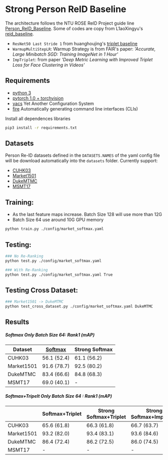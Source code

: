 # Strong Person ReID Baseline
The architecture follows the NTU ROSE ReID Project guide line [Person_ReID_Baseline](https://github.com/LinShanify/Person_ReID_Baseline). Some of codes are copy from L1aoXingyu's [reid_baseline](https://github.com/L1aoXingyu/reid_baseline).

* `ResNet50 Last Stride 1` from huanghoujing's [triplet baseline](https://github.com/huanghoujing/person-reid-triplet-loss-baseline) 
* `WarmupMultiStepLR`: Warmup Strategy is from FAIR's paper: _'Accurate, Large Minibatch SGD: Training ImageNet in 1 Hour'_
* `ImpTriplet`: from paper _'Deep Metric Learning with Improved Triplet Loss for Face Clustering in Videos'_


## Requirements
- [python 3](https://www.python.org/downloads/)
- [pytorch 1.0 + torchvision](https://pytorch.org/)
- [yacs](https://github.com/rbgirshick/yacs) Yet Another Configuration System
- [fire](https://github.com/google/python-fire) Automatically generating command line interfaces (CLIs)

Install all dependences libraries
``` bash
pip3 install -r requirements.txt
```

## Datasets
Person Re-ID datasets defined in the `DATASETS.NAMES` of the yaml config file will be download automatically into the `datasets` folder.
Currently support:
* [CUHK03](http://www.ee.cuhk.edu.hk/~xgwang/CUHK_identification.html)
* [Market1501](http://www.liangzheng.org/Project/project_reid.html)
* [DukeMTMC](https://github.com/layumi/DukeMTMC-reID_evaluation)
* [MSMT17](https://www.pkuvmc.com/publications/msmt17.html)

## Training:
* As the last feature maps increase. Batch Size 128 will use more than 12G
* Batch Size 64 use around 10G GPU memory
``` bash
python train.py ./config/market_softmax.yaml
```

## Testing:
``` bash
### No Re-Ranking
python test.py ./config/market_softmax.yaml

### With Re-Ranking
python test.py ./config/market_softmax.yaml True
```

## Testing Cross Dataset:
``` bash
### Market1501 -> DukeMTMC
python test_cross_dataset.py ./config/market_softmax.yaml DukeMTMC
```

## Results
##### Softmax Only Batch Size 64: Rank1 (mAP)

|Dataset     |[Softmax](https://github.com/LinShanify/Person_ReID_Baseline)|Strong Softmax|
|     ---    |     --      | --              |
| CUHK03     | 56.1 (52.4) | 61.1 (56.2)     |
| Market1501 | 91.6 (78.7) | 92.5 (80.2)     |
| DukeMTMC   | 83.4 (66.6) | 84.8 (68.3)     |
| MSMT17     | 69.0 (40.1) | -     |

##### Softmax+Tripelt Only Batch Size 64 : Rank1  (mAP)

|            |Softmax+Triplet| Strong Softmax+Triplet |Strong Softmax+ImpTripet|
|     ---    |     --      | --              |--                |
| CUHK03     | 65.6 (61.8) | 66.3 (61.8)     |66.7 (63.7)       |
| Market1501 | 93.2 (82.0) | 93.4 (83.1)     |93.6 (84.6)       |
| DukeMTMC   | 86.4 (72.4) | 86.2 (72.5)     |86.0 (74.5)       |
| MSMT17     | - | -|-|

